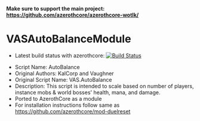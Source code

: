 <b>Make sure to support the main project:
https://github.com/azerothcore/azerothcore-wotlk/</b>
# VASAutoBalanceModule
- Latest build status with azerothcore: [![Build Status](https://travis-ci.org/azerothcore/mod-vas-autobalance.svg?branch=master)](https://travis-ci.org/azerothcore/mod-vas-autobalance)
* Script Name: AutoBalance
* Original Authors: KalCorp and Vaughner
* Original Script Name: VAS.AutoBalance
* Description: This script is intended to scale based on number of players, instance mobs & world bosses' health, mana, and damage.
* Ported to AzerothCore as a module
* For installation instructions follow same as https://github.com/azerothcore/mod-duelreset

